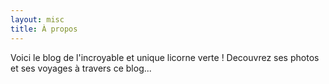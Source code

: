 ```yaml
---
layout: misc
title: À propos
---
```


Voici le blog de l'incroyable et unique licorne verte ! Decouvrez ses photos et ses voyages à travers ce blog...
